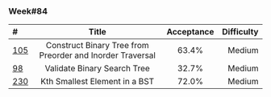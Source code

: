 ### Week#84

| # | Title | Acceptance | Difficulty
| :------------ |:---------------:| :-----:| -----:|
| [105](https://leetcode.com/problems/construct-binary-tree-from-preorder-and-inorder-traversal/description/) | Construct Binary Tree from Preorder and Inorder Traversal | 63.4% | Medium |
| [98](https://leetcode.com/problems/validate-binary-search-tree/description/) | Validate Binary Search Tree | 32.7% | Medium |
| [230](https://leetcode.com/problems/kth-smallest-element-in-a-bst/description/) | Kth Smallest Element in a BST | 72.0% | Medium |
